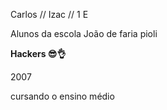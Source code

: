 Carlos // Izac // 1 E


Alunos da escola João de faria pioli


<b>Hackers 😎👌</b>


2007


cursando o ensino médio
